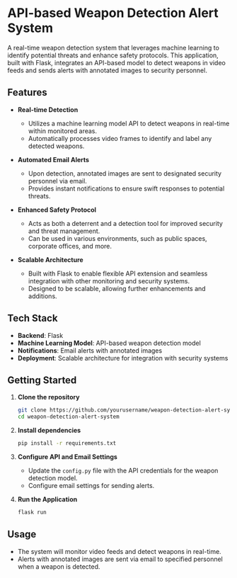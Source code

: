 # API-based Weapon Detection Alert System

A real-time weapon detection system that leverages machine learning to identify potential threats and enhance safety protocols. This application, built with Flask, integrates an API-based model to detect weapons in video feeds and sends alerts with annotated images to security personnel.

## Features

- **Real-time Detection**  
  - Utilizes a machine learning model API to detect weapons in real-time within monitored areas.
  - Automatically processes video frames to identify and label any detected weapons.

- **Automated Email Alerts**  
  - Upon detection, annotated images are sent to designated security personnel via email.
  - Provides instant notifications to ensure swift responses to potential threats.

- **Enhanced Safety Protocol**  
  - Acts as both a deterrent and a detection tool for improved security and threat management.
  - Can be used in various environments, such as public spaces, corporate offices, and more.

- **Scalable Architecture**  
  - Built with Flask to enable flexible API extension and seamless integration with other monitoring and security systems.
  - Designed to be scalable, allowing further enhancements and additions.

## Tech Stack

- **Backend**: Flask
- **Machine Learning Model**: API-based weapon detection model
- **Notifications**: Email alerts with annotated images
- **Deployment**: Scalable architecture for integration with security systems

## Getting Started

1. **Clone the repository**  
   ```bash
   git clone https://github.com/yourusername/weapon-detection-alert-system.git
   cd weapon-detection-alert-system
   ```

2. **Install dependencies**  
   ```bash
   pip install -r requirements.txt
   ```

3. **Configure API and Email Settings**  
   - Update the `config.py` file with the API credentials for the weapon detection model.
   - Configure email settings for sending alerts.

4. **Run the Application**  
   ```bash
   flask run
   ```

## Usage

- The system will monitor video feeds and detect weapons in real-time.
- Alerts with annotated images are sent via email to specified personnel when a weapon is detected.
